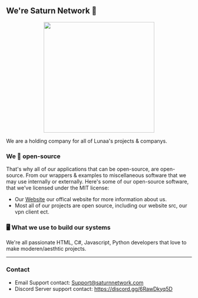 ## We're Saturn Network 👋
<p align="center">
  <img height="300" src="https://imagehost5.online-image-editor.com/oie_upload/images/2564624bz9l2/jpg.png">
</p>

We are a holding company for all of Lunaa's projects & companys.

### We 💖 open-source
That's why all of our applications that can be open-source, are open-source. From our wrappers &amp; examples to miscellaneous software that we may use internally or externally. Here's some of our open-source software, that we've licensed under the MIT license:

- Our [Website]() our offical website for more information about us.
- Most all of our projects are open source, including our website src, our vpn client ect.

### 🖥️ What we use to build our systems
We're all passionate HTML, C#, Javascript, Python developers that love to make moderen/aesthtic projects.

---

### Contact
- Email Support contact: Support@saturnnetwork.com
- Discord Server support contact: https://discord.gg/6RawDkyq5D
